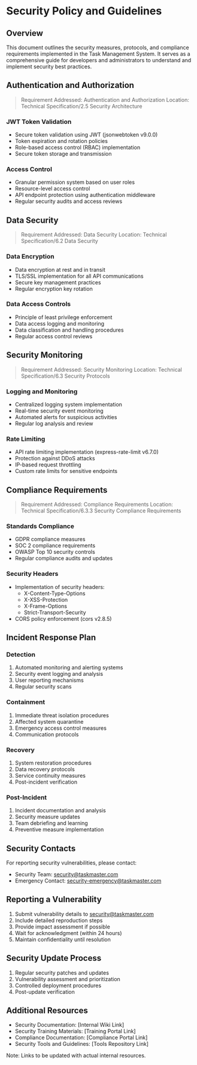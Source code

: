 # Security Policy and Guidelines

## Overview
This document outlines the security measures, protocols, and compliance requirements implemented in the Task Management System. It serves as a comprehensive guide for developers and administrators to understand and implement security best practices.

## Authentication and Authorization
> Requirement Addressed: Authentication and Authorization
> Location: Technical Specification/2.5 Security Architecture

### JWT Token Validation
- Secure token validation using JWT (jsonwebtoken v9.0.0)
- Token expiration and rotation policies
- Role-based access control (RBAC) implementation
- Secure token storage and transmission

### Access Control
- Granular permission system based on user roles
- Resource-level access control
- API endpoint protection using authentication middleware
- Regular security audits and access reviews

## Data Security
> Requirement Addressed: Data Security
> Location: Technical Specification/6.2 Data Security

### Data Encryption
- Data encryption at rest and in transit
- TLS/SSL implementation for all API communications
- Secure key management practices
- Regular encryption key rotation

### Data Access Controls
- Principle of least privilege enforcement
- Data access logging and monitoring
- Data classification and handling procedures
- Regular access control reviews

## Security Monitoring
> Requirement Addressed: Security Monitoring
> Location: Technical Specification/6.3 Security Protocols

### Logging and Monitoring
- Centralized logging system implementation
- Real-time security event monitoring
- Automated alerts for suspicious activities
- Regular log analysis and review

### Rate Limiting
- API rate limiting implementation (express-rate-limit v6.7.0)
- Protection against DDoS attacks
- IP-based request throttling
- Custom rate limits for sensitive endpoints

## Compliance Requirements
> Requirement Addressed: Compliance Requirements
> Location: Technical Specification/6.3.3 Security Compliance Requirements

### Standards Compliance
- GDPR compliance measures
- SOC 2 compliance requirements
- OWASP Top 10 security controls
- Regular compliance audits and updates

### Security Headers
- Implementation of security headers:
  - X-Content-Type-Options
  - X-XSS-Protection
  - X-Frame-Options
  - Strict-Transport-Security
- CORS policy enforcement (cors v2.8.5)

## Incident Response Plan

### Detection
1. Automated monitoring and alerting systems
2. Security event logging and analysis
3. User reporting mechanisms
4. Regular security scans

### Containment
1. Immediate threat isolation procedures
2. Affected system quarantine
3. Emergency access control measures
4. Communication protocols

### Recovery
1. System restoration procedures
2. Data recovery protocols
3. Service continuity measures
4. Post-incident verification

### Post-Incident
1. Incident documentation and analysis
2. Security measure updates
3. Team debriefing and learning
4. Preventive measure implementation

## Security Contacts

For reporting security vulnerabilities, please contact:
- Security Team: security@taskmaster.com
- Emergency Contact: security-emergency@taskmaster.com

## Reporting a Vulnerability

1. Submit vulnerability details to security@taskmaster.com
2. Include detailed reproduction steps
3. Provide impact assessment if possible
4. Wait for acknowledgment (within 24 hours)
5. Maintain confidentiality until resolution

## Security Update Process

1. Regular security patches and updates
2. Vulnerability assessment and prioritization
3. Controlled deployment procedures
4. Post-update verification

## Additional Resources

- Security Documentation: [Internal Wiki Link]
- Security Training Materials: [Training Portal Link]
- Compliance Documentation: [Compliance Portal Link]
- Security Tools and Guidelines: [Tools Repository Link]

Note: Links to be updated with actual internal resources.